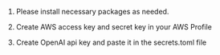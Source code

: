 1. Please install necessary packages as needed.

2. Create AWS access key and secret key in your AWS Profile

3. Create OpenAI api key and paste it in the secrets.toml file
